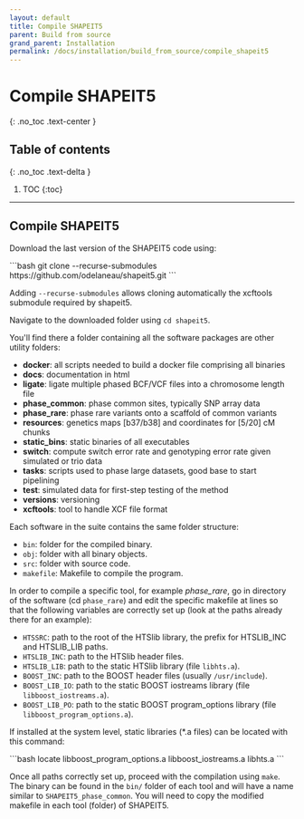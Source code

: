 ```yaml
---
layout: default
title: Compile SHAPEIT5
parent: Build from source
grand_parent: Installation
permalink: /docs/installation/build_from_source/compile_shapeit5
---
```

# Compile SHAPEIT5
{: .no_toc .text-center }

## Table of contents
{: .no_toc .text-delta }

1. TOC
{:toc}

---

## Compile SHAPEIT5
Download the last version of the SHAPEIT5 code using:
<div class="code-example" markdown="1">
```bash
git clone --recurse-submodules https://github.com/odelaneau/shapeit5.git
```
</div>

Adding `--recurse-submodules` allows cloning automatically the xcftools submodule required by shapeit5. 

Navigate to the downloaded folder using `cd shapeit5`.

You'll find there a folder containing all the software packages are other utility folders:

- **docker**: all scripts needed to build a docker file comprising all binaries
- **docs**: documentation in html
- **ligate**: ligate multiple phased BCF/VCF files into a chromosome length file
- **phase_common**: phase common sites, typically SNP array data
- **phase_rare**: phase rare variants onto a scaffold of common variants
- **resources**: genetics maps [b37/b38] and coordinates for [5/20] cM chunks  
- **static_bins**: static binaries of all executables
- **switch**: compute switch error rate and genotyping error rate given simulated or trio data
- **tasks**: scripts used to phase large datasets, good base to start pipelining
- **test**: simulated data for first-step testing of the method
- **versions**: versioning
- **xcftools**: tool to handle XCF file format


Each software in the suite contains the same folder structure:

- `bin`: folder for the compiled binary.
- `obj`: folder with all binary objects.
- `src`: folder with source code.
- `makefile`: Makefile to compile the program.

In order to compile a specific tool, for example _phase\_rare_, go in directory of the software (cd `phase_rare`) and edit the specific makefile at lines so that the following variables are correctly set up (look at the paths already there for an example):

- `HTSSRC`: path to the root of the HTSlib library, the prefix for HTSLIB_INC and HTSLIB_LIB paths.
- `HTSLIB_INC`: path to the HTSlib header files.
- `HTSLIB_LIB`: path to the static HTSlib library (file `libhts.a`).
- `BOOST_INC`: path to the BOOST header files (usually `/usr/include`). 
- `BOOST_LIB_IO`: path to the static BOOST iostreams library (file `libboost_iostreams.a`). 
- `BOOST_LIB_PO`: path to the static BOOST program_options library (file `libboost_program_options.a`). 

If installed at the system level, static libraries (*.a files) can be located with this command:

<div class="code-example" markdown="1">
```bash
locate libboost_program_options.a libboost_iostreams.a libhts.a
```
</div>

Once all paths correctly set up, proceed with the compilation using `make`. The binary can be found in the `bin/` folder of each tool and will have a name similar to `SHAPEIT5_phase_common`. You will need to copy the modified makefile in each tool (folder) of SHAPEIT5.

